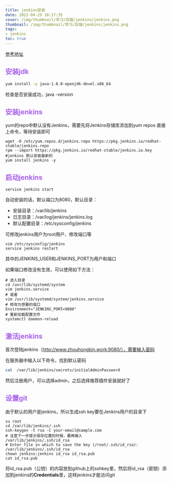 ```yaml
---
title: jenkins安装
date: 2022-04-25 16:17:35
cover: /img/thumbnail/学习/后端/jenkins/jenkins.png
thumbnail: /img/thumbnail/学习/后端/jenkins/jenkins.png
tags:
- jenkins
toc: true
---
```


[参考地址](https://jishuin.proginn.com/p/763bfbd7193b)

## <font color=#a862ea>安装jdk</font>

```bash
yum install -y java-1.8.0-openjdk-devel.x86_64
```

检查是否安装成功，java -version

<!--more-->

## <font color=#a862ea>安装jenkins</font>

yum的repo中默认没有Jenkins，需要先将Jenkins存储库添加到yum repos
直接上命令，等待安装即可

```shell
wget -O /etc/yum.repos.d/jenkins.repo https://pkg.jenkins.io/redhat-stable/jenkins.repo 
rpm --import https://pkg.jenkins.io/redhat-stable/jenkins.io.key
#jenkins 默认安装最新的
yum install jenkins -y 
```

## <font color=#a862ea>启动jenkins</font>

```shell
service jenkins start
```

自动安装的话，默认端口为8080，默认目录：

- 安装目录：/var/lib/jenkins
- 日志目录：/var/log/jenkins/jenkins.log
- 默认配置目录：/etc/sysconfig/jenkins

可修改jenkins用户为root用户、修改端口等

```shell
vim /etc/sysconfig/jenkins
service jenkins restart
```

其中的JENKINS_USER和JENKINS_PORT为用户和端口

如果端口修改没有生效，可以使用如下方法：

```shell
# 进入目录
cd /usr/lib/systemd/system
vim jenkins.service
# 或者
vim /usr/lib/systemd/system/jenkins.service
# 修改为想要的端口
Environment="JENKINS_PORT=9080"
# 重新加载配置文件
systemctl daemon-reload
```

## <font color=#a862ea>激活jenkins</font>

首次登陆jenkins（http://www.zhouhongbin.work:9080/），需要输入密码

在服务器中输入以下命令，找到默认密码

```bash
cat  /var/lib/jenkins/secrets/initialAdminPassword
```

然后注册用户，可以选择admin，之后选择推荐插件安装就好了

## <font color=#a862ea>设置git</font>

由于默认的用户是jenkins，所以生成ssh key要在Jenkins用户的目录下

```shell
su root
cd /var/lib/jenkins/.ssh
ssh-keygen -t rsa -C your-email@sample.com
# 注意下一步提示保存位置的时候，要再输入
/var/lib/jenkins/.ssh/id_rsa
# Enter file in which to save the key (/root/.ssh/id_rsa): /var/lib/jenkins/.ssh/id_rsa
chown jenkins:jenkins id_rsa id_rsa.pub
cat id_rsa.pub
```

将id_rsa.pub（公钥）的内容放到github上的sshkey里，然后将id_rsa（密钥）添加到jenkins的**Credentials**里，这样jenkins才能访问git

